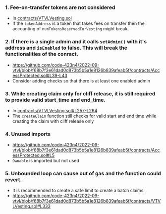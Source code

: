 ### 1. Fee-on-transfer tokens are not considered
- In [contracts/VTVLVesting.sol](https://github.com/code-423n4/2022-09-vtvl/blob/f68b7f3e61dad0d873b5b5a1e8126b839afeab5f/contracts/VTVLVesting.sol)
- If the `tokenAddress` is a token that takes fees on transfer then the accounting of `numTokensReservedForVesting`  might break. 

### 2. If there is a single admin and it calls `setAdmin()` with it's address and `isEnabled` to false. This will break the functionalities of the conract. 
- https://github.com/code-423n4/2022-09-vtvl/blob/f68b7f3e61dad0d873b5b5a1e8126b839afeab5f/contracts/AccessProtected.sol#L39-L43 
- Consider adding checks so that there is at least one enabled admin


### 3. While creating claim only for cliff release, it is still required to provide valid start_time and end_time. 
- In [contracts/VTVLVesting.sol#L257-L264](https://github.com/code-423n4/2022-09-vtvl/blob/f68b7f3e61dad0d873b5b5a1e8126b839afeab5f/contracts/VTVLVesting.sol#L257-L264)
- The `createClaim` function still checks for valid start and end time while creating the claim with cliff release only

### 4. Unused imports 
- https://github.com/code-423n4/2022-09-vtvl/blob/f68b7f3e61dad0d873b5b5a1e8126b839afeab5f/contracts/AccessProtected.sol#L5 
- `Ownable` is imported but not used

### 5. Unbounded loop can cause out of gas and the function could revert. 
- It is recommended to create a safe limit to create a batch claims. 
- https://github.com/code-423n4/2022-09-vtvl/blob/f68b7f3e61dad0d873b5b5a1e8126b839afeab5f/contracts/VTVLVesting.sol#L333 
